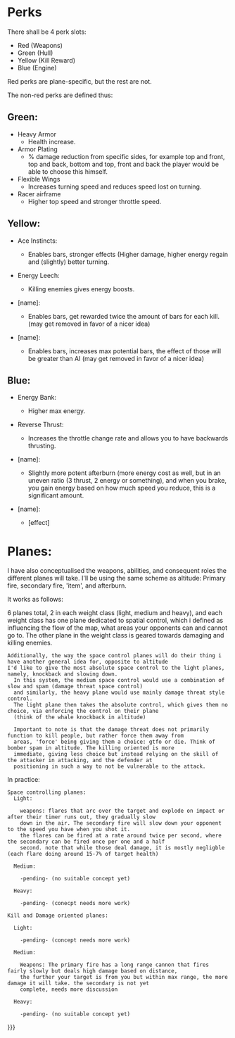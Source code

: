 # Perks

There shall be 4 perk slots: 

  * Red (Weapons) 
  * Green (Hull) 
  * Yellow (Kill Reward)
  * Blue (Engine)

Red perks are plane-specific, but the rest are not.

The non-red perks are defined thus:

## Green:

  * Heavy Armor 
    * Health increase.
  * Armor Plating 
    * % damage reduction from specific sides, for example top and front, top and back, bottom and top, front and back the player would be able to choose this himself.
  * Flexible Wings 
    * Increases turning speed and reduces speed lost on turning.
  * Racer airframe 
    * Higher top speed and stronger throttle speed.

## Yellow:

  * Ace Instincts: 
    * Enables bars, stronger effects (Higher damage, higher energy regain and (slightly) better turning.

  * Energy Leech: 
    * Killing enemies gives energy boosts.

  * [name]: 
    * Enables bars, get rewarded twice the amount of bars for each kill.(may get removed in favor of a nicer idea)

  * [name]: 
    * Enables bars, increases max potential bars, the effect of those will be greater than AI (may get removed in favor of a nicer idea)

  
## Blue:

  * Energy Bank: 
    * Higher max energy.

  * Reverse Thrust: 
    * Increases the throttle change rate and allows you to have backwards thrusting.

  * [name]: 
    * Slightly more potent afterburn (more energy cost as well, but in an uneven ratio (3 thrust, 2 energy or something), and when you brake, you gain energy based on how much speed you reduce, this is a significant amount.

  * [name]:
    * [effect]

# Planes:

I have also conceptualised the weapons, abilities, and consequent roles the different planes will take. I'll be using the same scheme as altitude: Primary fire, secondary fire, 'item', and afterburn.


It works as follows:

  6 planes total, 2 in each weight class (light, medium and heavy), and each weight class has one plane dedicated to spatial 
    control, which i defined as influencing the flow of the map, what areas your opponents can and cannot go to. The other 
    plane in the weight class is geared towards damaging and killing enemies.
    
    Additionally, the way the space control planes will do their thing i have another general idea for, opposite to altitude
    I'd like to give the most absolute space control to the light planes, namely, knockback and slowing down.
      In this system, the medium space control would use a combination of slow and spam (damage threat space control) 
      and similarly, the heavy plane would use mainly damage threat style control.
      The light plane then takes the absolute control, which gives them no choice, via enforcing the control on their plane 
      (think of the whale knockback in altitude)
      
      Important to note is that the damage threat does not primarily function to kill people, but rather force them away from
      areas, 'force' being giving them a choice: gtfo or die. Think of bomber spam in altitude. The killing oriented is more 
      immediate, giving less choice but instead relying on the skill of the attacker in attacking, and the defender at 
      positioning in such a way to not be vulnerable to the attack.
      
In practice:

    Space controlling planes:
      Light:
      
        weapons: flares that arc over the target and explode on impact or after their timer runs out, they gradually slow 
        down in the air. The secondary fire will slow down your opponent to the speed you have when you shot it.
        the flares can be fired at a rate around twice per second, where the secondary can be fired once per one and a half 
        second. note that while those deal damage, it is mostly negligble (each flare doing around 15-7% of target health)
        
      Medium:
      
        -pending- (no suitable concept yet)
        
      Heavy:
      
        -pending- (conecpt needs more work)
      
    Kill and Damage oriented planes:
    
      Light: 
      
        -pending- (concept needs more work)
        
      Medium:
      
        Weapons: The primary fire has a long range cannon that fires fairly slowly but deals high damage based on distance,
        the further your target is from you but within max range, the more damage it will take. the secondary is not yet 
        complete, needs more discussion
        
      Heavy:
      
        -pending- (no suitable concept yet)
}}}


